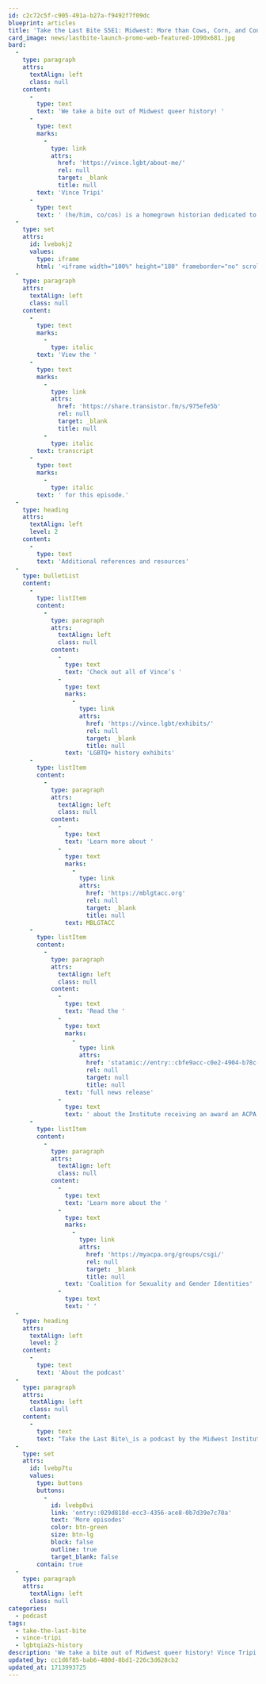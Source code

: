 ```yaml
---
id: c2c72c5f-c905-491a-b27a-f9492f7f09dc
blueprint: articles
title: 'Take the Last Bite S5E1: Midwest: More than Cows, Corn, and Conservatives'
card_image: news/lastbite-launch-promo-web-featured-1090x681.jpg
bard:
  -
    type: paragraph
    attrs:
      textAlign: left
      class: null
    content:
      -
        type: text
        text: 'We take a bite out of Midwest queer history! '
      -
        type: text
        marks:
          -
            type: link
            attrs:
              href: 'https://vince.lgbt/about-me/'
              rel: null
              target: _blank
              title: null
        text: 'Vince Tripi'
      -
        type: text
        text: ' (he/him, co/cos) is a homegrown historian dedicated to compiling LGBTQ+ history into digestible exhibits for pride-goers and LGBTQ+ youth. We chat about his latest project called “Flyover Country,” an exhibit highlighting LGBTQ+ firsts of the Midwest, including some wild discoveries about the first few years of the Midwest Bisexual Lesbian Gay Transgender Asexual College Conference.'
  -
    type: set
    attrs:
      id: lvebokj2
      values:
        type: iframe
        html: '<iframe width="100%" height="180" frameborder="no" scrolling="no" seamless src="https://share.transistor.fm/e/975efe5b"></iframe>'
  -
    type: paragraph
    attrs:
      textAlign: left
      class: null
    content:
      -
        type: text
        marks:
          -
            type: italic
        text: 'View the '
      -
        type: text
        marks:
          -
            type: link
            attrs:
              href: 'https://share.transistor.fm/s/975efe5b'
              rel: null
              target: _blank
              title: null
          -
            type: italic
        text: transcript
      -
        type: text
        marks:
          -
            type: italic
        text: ' for this episode.'
  -
    type: heading
    attrs:
      textAlign: left
      level: 2
    content:
      -
        type: text
        text: 'Additional references and resources'
  -
    type: bulletList
    content:
      -
        type: listItem
        content:
          -
            type: paragraph
            attrs:
              textAlign: left
              class: null
            content:
              -
                type: text
                text: 'Check out all of Vince’s '
              -
                type: text
                marks:
                  -
                    type: link
                    attrs:
                      href: 'https://vince.lgbt/exhibits/'
                      rel: null
                      target: _blank
                      title: null
                text: 'LGBTQ+ history exhibits'
      -
        type: listItem
        content:
          -
            type: paragraph
            attrs:
              textAlign: left
              class: null
            content:
              -
                type: text
                text: 'Learn more about '
              -
                type: text
                marks:
                  -
                    type: link
                    attrs:
                      href: 'https://mblgtacc.org'
                      rel: null
                      target: _blank
                      title: null
                text: MBLGTACC
      -
        type: listItem
        content:
          -
            type: paragraph
            attrs:
              textAlign: left
              class: null
            content:
              -
                type: text
                text: 'Read the '
              -
                type: text
                marks:
                  -
                    type: link
                    attrs:
                      href: 'statamic://entry::cbfe9acc-c0e2-4904-b78c-50645899f618'
                      rel: null
                      target: null
                      title: null
                text: 'full news release'
              -
                type: text
                text: ' about the Institute receiving an award an ACPA '
      -
        type: listItem
        content:
          -
            type: paragraph
            attrs:
              textAlign: left
              class: null
            content:
              -
                type: text
                text: 'Learn more about the '
              -
                type: text
                marks:
                  -
                    type: link
                    attrs:
                      href: 'https://myacpa.org/groups/csgi/'
                      rel: null
                      target: _blank
                      title: null
                text: 'Coalition for Sexuality and Gender Identities'
              -
                type: text
                text: ' '
  -
    type: heading
    attrs:
      textAlign: left
      level: 2
    content:
      -
        type: text
        text: 'About the podcast'
  -
    type: paragraph
    attrs:
      textAlign: left
      class: null
    content:
      -
        type: text
        text: "Take the Last Bite\_is a podcast by the Midwest Institute for Sexuality and Gender Diversity. It's a direct counter to the Midwest Nice mentality— highlighting advocacy and activism by queer/trans communities in the Midwest region. Through each episode, we're aiming to unearth the often disregarded and unacknowledged contributions of queer and trans folks to social change through interviews, casual conversations and reflections on Midwest queer time, space, and place."
  -
    type: set
    attrs:
      id: lvebp7tu
      values:
        type: buttons
        buttons:
          -
            id: lvebp8vi
            link: 'entry::029d818d-ecc3-4356-ace8-0b7d39e7c70a'
            text: 'More episodes'
            color: btn-green
            size: btn-lg
            block: false
            outline: true
            target_blank: false
        contain: true
  -
    type: paragraph
    attrs:
      textAlign: left
      class: null
categories:
  - podcast
tags:
  - take-the-last-bite
  - vince-tripi
  - lgbtqia2s-history
description: 'We take a bite out of Midwest queer history! Vince Tripi (he/him, co/cos) is a homegrown historian dedicated to compiling LGBTQ+ history into digestible exhibits for pride-goers and LGBTQ+ youth. We chat about his latest project called “Flyover Country,” an exhibit highlighting LGBTQ+ firsts of the Midwest, including some wild discoveries about the first few years of the Midwest Bisexual Lesbian Gay Transgender Asexual College Conference.'
updated_by: cc1d6f85-bab6-480d-8bd1-226c3d628cb2
updated_at: 1713993725
---
```

